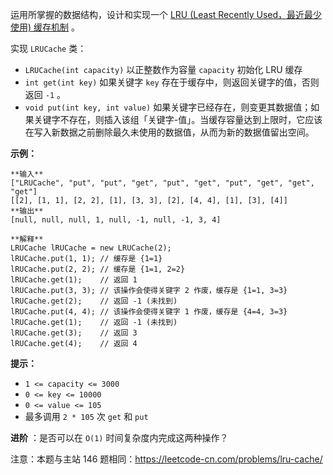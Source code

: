 运用所掌握的数据结构，设计和实现一个  [LRU (Least Recently Used，最近最少使用)
缓存机制](https://baike.baidu.com/item/LRU) 。

实现 `LRUCache` 类：

  * `LRUCache(int capacity)` 以正整数作为容量 `capacity` 初始化 LRU 缓存
  * `int get(int key)` 如果关键字 `key` 存在于缓存中，则返回关键字的值，否则返回 `-1` 。
  * `void put(int key, int value)` 如果关键字已经存在，则变更其数据值；如果关键字不存在，则插入该组「关键字-值」。当缓存容量达到上限时，它应该在写入新数据之前删除最久未使用的数据值，从而为新的数据值留出空间。



**示例：**

    
    
    **输入**
    ["LRUCache", "put", "put", "get", "put", "get", "put", "get", "get", "get"]
    [[2], [1, 1], [2, 2], [1], [3, 3], [2], [4, 4], [1], [3], [4]]
    **输出**
    [null, null, null, 1, null, -1, null, -1, 3, 4]
    
    **解释**
    LRUCache lRUCache = new LRUCache(2);
    lRUCache.put(1, 1); // 缓存是 {1=1}
    lRUCache.put(2, 2); // 缓存是 {1=1, 2=2}
    lRUCache.get(1);    // 返回 1
    lRUCache.put(3, 3); // 该操作会使得关键字 2 作废，缓存是 {1=1, 3=3}
    lRUCache.get(2);    // 返回 -1 (未找到)
    lRUCache.put(4, 4); // 该操作会使得关键字 1 作废，缓存是 {4=4, 3=3}
    lRUCache.get(1);    // 返回 -1 (未找到)
    lRUCache.get(3);    // 返回 3
    lRUCache.get(4);    // 返回 4
    



**提示：**

  * `1 <= capacity <= 3000`
  * `0 <= key <= 10000`
  * `0 <= value <= 105`
  * 最多调用 `2 * 105` 次 `get` 和 `put`



**进阶** ：是否可以在 `O(1)` 时间复杂度内完成这两种操作？



注意：本题与主站 146 题相同：<https://leetcode-cn.com/problems/lru-cache/>

